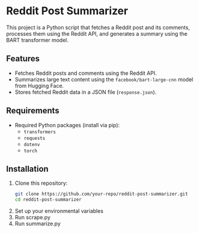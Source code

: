 # Reddit Post Summarizer

This project is a Python script that fetches a Reddit post and its comments, processes them using the Reddit API, and generates a summary using the BART transformer model.

## Features
- Fetches Reddit posts and comments using the Reddit API.
- Summarizes large text content using the `facebook/bart-large-cnn` model from Hugging Face.
- Stores fetched Reddit data in a JSON file (`response.json`).

## Requirements
- Required Python packages (install via pip):
  - `transformers`
  - `requests`
  - `dotenv`
  - `torch`

## Installation
1. Clone this repository:
   ```bash
   git clone https://github.com/your-repo/reddit-post-summarizer.git
   cd reddit-post-summarizer
   ```
2. Set up your environmental variables
3. Run scrape.py
4. Run summarize.py
